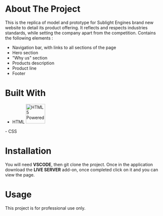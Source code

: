 # About The Project

  This is the replica of model and prototype for Sublight Engines brand new website to detail its product offering. It reflects and respects industries standards, while setting the company apart from the competition. Contains the following elements :

   * Navigation bar, with links to all sections of the page
   * Hero section
   * "Why us" section
   * Products description
   * Product line
   * Footer

# Built With
  - HTML <a href="http://www.w3.org/html/logo/"><img src="https://www.w3.org/html/logo/badge/html5-badge-h-solo.png" width="63" height="64" alt="HTML5 Powered" title="HTML5 Powered">
</a>
  - CSS <i class="fa-brands fa-css3"></i>
  
  
# Installation
You will need <b>VSCODE</b>, then git clone the project. Once in the application download the <b>LIVE SERVER</b> add-on, once completed click on it and you can view the page.

# Usage 
This project is for professional use only.
